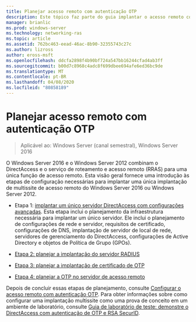 ```yaml
---
title: Planejar acesso remoto com autenticação OTP
description: Este tópico faz parte do guia implantar o acesso remoto com autenticação OTP no Windows Server 2016.
manager: brianlic
ms.prod: windows-server
ms.technology: networking-ras
ms.topic: article
ms.assetid: 762bc463-eead-46ac-8b90-32355743c27c
ms.author: lizross
author: eross-msft
ms.openlocfilehash: ddcfa2898f4b90bf724a547bb16244cfad4ab3ff
ms.sourcegitcommit: b00d7c8968c4adc8f699dbee694afe6ed36bc9de
ms.translationtype: MT
ms.contentlocale: pt-BR
ms.lasthandoff: 04/08/2020
ms.locfileid: "80858189"
---
```

# <a name="plan-remote-access-with-otp-authentication"></a>Planejar acesso remoto com autenticação OTP

>Aplicável ao: Windows Server (canal semestral), Windows Server 2016

 O Windows Server 2016 e o Windows Server 2012 combinam o DirectAccess e o serviço de roteamento e acesso remoto (RRAS) para uma única função de acesso remoto. Esta visão geral fornece uma introdução às etapas de configuração necessárias para implantar uma única implantação de multissite de acesso remoto do Windows Server 2016 ou Windows Server 2012.  
  
  
-  Etapa 1: [implantar um único servidor DirectAccess com configurações avançadas](https://technet.microsoft.com/windows-server-docs/networking/remote-access/directaccess/single-server-advanced/deploy-a-single-directaccess-server-with-advanced-settings). Esta etapa inclui o planejamento da infraestrutura necessária para implantar um único servidor. Ele inclui o planejamento de configurações de rede e servidor, requisitos de certificado, configurações de DNS, implantação de servidor de local de rede, servidores de gerenciamento do DirectAccess, configurações de Active Directory e objetos de Política de Grupo (GPOs).  
  
-   [Etapa 2: planejar a implantação do servidor RADIUS](Step-2-Plan-the-RADIUS-Server-Deployment.md)  
  
-   [Etapa 3: planejar a implantação de certificado de OTP](Step-3-Plan-OTP-Certificate-Deployment.md)  
  
-   [Etapa 4: planejar a OTP no servidor de acesso remoto](Step-4-Plan-for-OTP-on-the-Remote-Access-Server.md)  
  
Depois de concluir essas etapas de planejamento, consulte [Configurar o acesso remoto com autenticação OTP](https://technet.microsoft.com/windows-server-docs/networking/remote-access/ras/otp/configure/configure-ra-with-otp-authentication). Para obter informações sobre como configurar uma implantação multissite como uma prova de conceito em um ambiente de laboratório, consulte [Guia de laboratório de teste: demonstre o DirectAccess com autenticação de OTP e RSA SecurID](https://technet.microsoft.com/windows-server-docs/networking/remote-access/directaccess/tlg-otp-securid/test-lab-guide-demonstrate-directaccess-with-otp-authentication-and-rsa-securid).  
  


